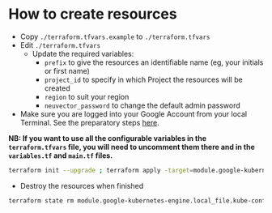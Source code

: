 # How to create resources

- Copy `./terraform.tfvars.example` to `./terraform.tfvars`
- Edit `./terraform.tfvars`
  - Update the required variables:
    -  `prefix` to give the resources an identifiable name (eg, your initials or first name)
    -  `project_id` to specify in which Project the resources will be created
    -  `region` to suit your region
    -  `neuvector_password` to change the default admin password
- Make sure you are logged into your Google Account from your local Terminal. See the preparatory steps [here](../../tf-modules/google-cloud/README.md).

**NB: If you want to use all the configurable variables in the `terraform.tfvars` file, you will need to uncomment them there and in the `variables.tf` and `main.tf` files.**

```bash
terraform init --upgrade ; terraform apply -target=module.google-kubernetes-engine --auto-approve ; terraform apply --auto-approve
```

- Destroy the resources when finished
```bash
terraform state rm module.google-kubernetes-engine.local_file.kube-config-export ; terraform destroy -target=module.google-kubernetes-engine --auto-approve ; terraform destroy --auto-approve
```

